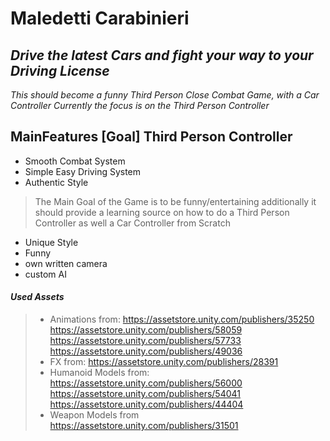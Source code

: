 # Maledetti Carabinieri 

## _Drive the latest Cars and fight your way to your Driving License_
_This should become a funny Third Person Close Combat Game, with a Car Controller_
_Currently the focus is on the Third Person Controller_ 

## MainFeatures [Goal] Third Person Controller

- Smooth Combat System
- Simple Easy Driving System
- Authentic Style

> The Main Goal of the Game is to be funny/entertaining
> additionally it should provide a learning source on how to do a Third Person Controller as well a Car Controller from Scratch
- Unique Style 
- Funny
- own written camera
- custom AI 


#### _Used Assets_

> - Animations from:
>   https://assetstore.unity.com/publishers/35250
>   https://assetstore.unity.com/publishers/58059
>   https://assetstore.unity.com/publishers/57733
>   https://assetstore.unity.com/publishers/49036
> - FX from: 
>   https://assetstore.unity.com/publishers/28391
> - Humanoid Models from: 
>   https://assetstore.unity.com/publishers/56000
>   https://assetstore.unity.com/publishers/54041
>   https://assetstore.unity.com/publishers/44404
> - Weapon Models from
>   https://assetstore.unity.com/publishers/31501
